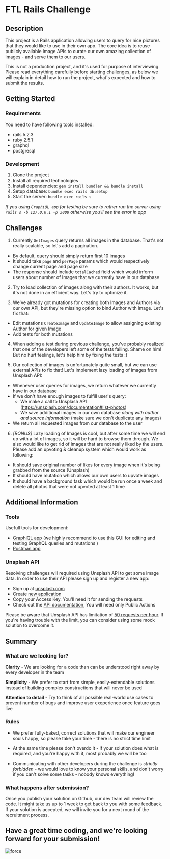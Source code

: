 # FTL Rails Challenge

## Description

This project is a Rails application allowing users to query for nice pictures that they would like to use in their own app. The core idea is to reuse publicly available Image APIs to curate our own amazing collection of images - and serve them to our users.

This is not a production project, and it's used for purpose of interviewing. Please read everything carefully before starting challenges, as below we will explain in detail how to run the project, what's expected and how to submit the results.

## Getting Started

### Requirements

You need to have following tools installed:

- rails 5.2.3
- ruby 2.5.1
- graphql
- postgresql

### Development

1. Clone the project
2. Install all required technologies
3. Install dependencies: ```gem install bundler && bundle install```
4. Setup database: ```bundle exec rails db:setup```
5. Start the server: ```bundle exec rails s```

*If you using `GraphiQL app` for testing be sure to rather run the server using `rails s -b 127.0.0.1 -p 3000` otherwise you'll see the error in app*

## Challenges

1. Currently `GetImages` query returns all images in the database. That's not really scalable, so let's add a pagination.
  * By default, query should simply return first 10 images
  * It should take `page` and `perPage` params which would respectively change current page and page size
  * The response should include `totalCached` field which would inform users about number of Images that we currently have in our database
  
2. Try to load collection of images along with their authors. It works, but it's not done in an efficient way. Let's try to optimize it. 

3. We've already got mutations for creating both Images and Authors via our own API, but they're missing option to bind Author with Image. Let's fix that:
  * Edit mutations `CreateImage` and `UpdateImage` to allow assigning existing Author for given Image
  * Add tests for both mutations

4. When adding a test during previous challenge, you've probably realized that one of the developers left some of the tests failing. Shame on him! But no hurt feelings, let's help him by fixing the tests :)

5. Our collection of images is unfortunately quite small, but we can use external APIs to fix that! Let's implement lazy loading of images from Unsplash API:
  * Whenever user queries for images, we return whatever we currently have in our database
  * If we don't have enough images to fulfill user's query:
    * We make a call to Unsplash API (https://unsplash.com/documentation#list-photos)
    * We save additional images in our own database *along with author and source information* (make sure we don't duplicate any images)
  * We return all requested images from our database to the user

6. *[BONUS]* Lazy loading of Images is cool, but after some time we will end up with a lot of images, so it will be hard to browse them through. We also would like to get rid of images that are not really liked by the users. Please add an upvoting & cleanup system which would work as following:
  * It should save original number of likes for every image when it's being grabbed from the source (Unsplash)
  * It should have mutation which allows our own users to upvote images
  * It should have a background task which would be run once a week and delete all photos that were not upvoted at least 1 time

## Additional Information

### Tools

Usefull tools for development:

- [GraphiQL app](https://electronjs.org/apps/graphiql) (we highly recommend to use this GUI for editing and testing GraphQL queries and mutations )
- [Postman app](https://www.getpostman.com/downloads/)

### Unsplash API

Resolving challenges will required using Unsplash API to get some image data. In order to use their API please sign up and register a new app:

- Sign up at [unsplash.com](https://unsplash.com/)
- Create [new application](https://unsplash.com/oauth/applications)
- Copy your Access Key. You'll need it for sending the requests
- Check out the [API documentation](https://unsplash.com/documentation#schema), You will need only Public Actions

Please be aware that Unsplash API has limitation of [50 requests per hour](https://unsplash.com/documentation#rate-limiting). If you're having trouble with the limit, you can consider using some mock solution to overcome it.

## Summary

### What are we looking for?

**Clarity** - We are looking for a code than can be understood right away by every developer in the team

**Simplicity** - We prefer to start from simple, easily-extendable solutions instead of building complex constructions that will never be used

**Attention to detail** - Try to think of all possible real-world use cases to prevent number of bugs and improve user exeperience once feature goes live

### Rules

* We prefer fully-baked, correct solutions that will make our engineer souls happy, so please take your time - there is no strict time limit

* At the same time please don't overdo it - if your solution does what is required, and you're happy with it, most probably we will be too

* Communicating with other developers during the challenge is *strictly forbidden* - we would love to know your personal skills, and don't worry if you can't solve some tasks - nobody knows everything!

### What happens after submission?

Once you publish your solution on Github, our dev team will review the code. It might take us up to 1 week to get back to you with some feedback. If your solution is accepted, we will invite you for a next round of the recruitment process.

## Have a great time coding, and we're looking forward for your submission!

![force](https://media.giphy.com/media/l49JHz7kJvl6MCj3G/giphy.gif)
